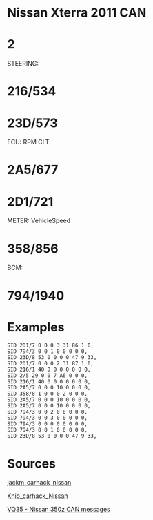 # Nissan Xterra 2011 CAN

# 2
STEERING:

# 216/534

# 23D/573
ECU: RPM CLT

# 2A5/677

# 2D1/721
METER: VehicleSpeed

# 358/856
BCM:

# 794/1940

# Examples
```
SID 2D1/7 0 0 0 3 31 86 1 0,
SID 794/3 0 0 1 0 0 0 0 0,
SID 23D/8 53 0 0 0 0 47 9 33,
SID 2D1/7 0 0 0 2 31 87 1 0,
SID 216/1 40 0 0 0 0 0 0 0,
SID 2/5 29 0 0 7 A6 0 0 0,
SID 216/1 40 0 0 0 0 0 0 0,
SID 2A5/7 0 0 0 10 0 0 0 0,
SID 358/8 1 0 0 0 2 0 0 0,
SID 2A5/7 0 0 0 10 0 0 0 0,
SID 2A5/7 0 0 0 10 0 0 0 0,
SID 794/3 0 0 2 0 0 0 0 0,
SID 794/3 0 0 3 0 0 0 0 0,
SID 794/3 0 0 0 0 0 0 0 0,
SID 794/3 0 0 1 0 0 0 0 0,
SID 23D/8 53 0 0 0 0 47 9 33,
```

# Sources

[jackm_carhack_nissan](jackm_carhack_nissan)

[Knio_carhack_Nissan](Knio_carhack_Nissan)

[VQ35 - Nissan 350z CAN messages](https://forum.autosportlabs.com/viewtopic.php?p=29166)
